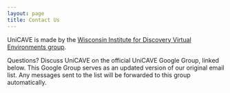 ```yaml
---
layout: page
title: Contact Us
---
```


UniCAVE is made by the [Wisconsin Institute for Discovery Virtual Environments group](https://virtualenvironments.discovery.wisc.edu/).

Questions? Discuss UniCAVE on the official UniCAVE Google Group, linked below. This Google Group serves as an updated version of our original email list. Any messages sent to the list will be forwarded to this group automatically.

<iframe id="forum_embed"
  src="javascript:void(0)"
  scrolling="no"
  frameborder="0"
  width="900"
  height="700">
</iframe>
<script type="text/javascript">
  document.getElementById('forum_embed').src =
     'https://groups.google.com/a/g-groups.wisc.edu/forum/embed/?place=forum/unicave'
     + '&showsearch=true&showpopout=true&showtabs=false'
     + '&parenturl=' + encodeURIComponent(window.location.href);
</script>